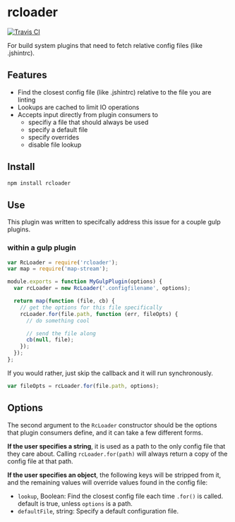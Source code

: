 # rcloader

[![Travis CI](https://travis-ci.org/spalger/rcloader.svg)](https://travis-ci.org/spalger/rcloader)

For build system plugins that need to fetch relative config files (like .jshintrc).

## Features
  - Find the closest config file (like .jshintrc) relative to the file you are linting
  - Lookups are cached to limit IO operations
  - Accepts input directly from plugin consumers to
    - specifiy a file that should always be used
    - specify a default file
    - specify overrides
    - disable file lookup

## Install
```sh
npm install rcloader
```

## Use
This plugin was written to specifcally address this issue for a couple gulp plugins.

### within a gulp plugin
```js
var RcLoader = require('rcloader');
var map = require('map-stream');

module.exports = function MyGulpPlugin(options) {
  var rcLoader = new RcLoader('.configfilename', options);

  return map(function (file, cb) {
    // get the options for this file specifically
    rcLoader.for(file.path, function (err, fileOpts) {
      // do something cool

      // send the file along
      cb(null, file);
    });
  });
};
```

If you would rather, just skip the callback and it will run synchronously.
```js
var fileOpts = rcLoader.for(file.path, options);
```

## Options
The second argument to the `RcLoader` constructor should be the options that plugin consumers define, and it can take a few different forms.

**If the user specifies a string**, it is used as a path to the only config file that they care about. Calling `rcLoader.for(path)` will always return a copy of the config file at that path.

**If the user specifies an object**, the following keys will be stripped from it, and the remaining values will override values found in the config file:

- `lookup`, Boolean: Find the closest config file each time `.for()` is called. default is true, unless `options` is a path.
- `defaultFile`, string: Specify a default configuration file.
